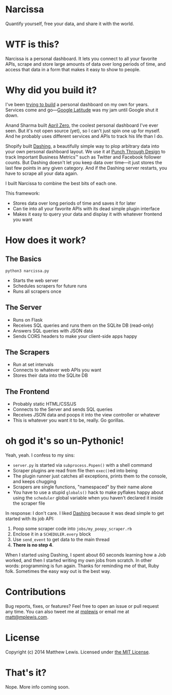 # Narcissa

Quantify yourself, free your data, and share it with the world.

# WTF is this?

Narcissa is a personal dashboard. It lets you connect to all your favorite APIs, scrape and store large amounts of data over long periods of time, and access that data in a form that makes it easy to show to people.

# Why did you build it?

I've been [trying to build](https://github.com/mplewis/locality) a personal dashboard on my own for years. Services come and go—[Google Latitude](https://support.google.com/gmm/answer/3001634?hl=en) was my jam until Google shut it down.

Anand Sharma built [April Zero](http://aprilzero.com/), the coolest personal dashboard I've ever seen. But it's not open source (yet), so I can't just spin one up for myself. And he probably uses different services and APIs to track his life than I do.

Shopify built [Dashing](https://github.com/Shopify/dashing), a beautifully simple way to plop arbitrary data into your own personal dashboard layout. We use it at [Punch Through Design](http://punchthrough.com/) to track Important Business Metrics™ such as Twitter and Facebook follower counts. But Dashing doesn't let you keep data over time—it just stores the last few points in any given category. And if the Dashing server restarts, you have to scrape all your data again.

I built Narcissa to combine the best bits of each one.

This framework:

* Stores data over long periods of time and saves it for later
* Can tie into all your favorite APIs with its dead simple plugin interface
* Makes it easy to query your data and display it with whatever frontend you want

# How does it work?

## The Basics

`python3 narcissa.py`

* Starts the web server
* Schedules scrapers for future runs
* Runs all scrapers once

## The Server

* Runs on Flask
* Receives SQL queries and runs them on the SQLite DB (read-only)
* Answers SQL queries with JSON data
* Sends CORS headers to make your client-side apps happy

## The Scrapers

* Run at set intervals
* Connects to whatever web APIs you want
* Stores their data into the SQLite DB

## The Frontend

* Probably static HTML/CSS/JS
* Connects to the Server and sends SQL queries
* Receives JSON data and poops it into the view controller or whatever
* This is whatever you want it to be, really. Go gorillas.

# oh god it's so un-Pythonic!

Yeah, yeah. I confess to my sins:

* `server.py` is started via `subprocess.Popen()` with a shell command
* Scraper plugins are read from file then `exec()`ed into being
* The plugin runner just catches all exceptions, prints them to the console, and keeps chugging
* Scrapers are single functions, "namespaced" by their name alone
* You have to use a stupid `globals()` hack to make pyflakes happy about using the `scheduler` global variable when you haven't declared it inside the scraper file

In response: I don't care. I liked [Dashing](https://github.com/Shopify/dashing) because it was dead simple to get started with its job API:

1. Poop some scraper code into `jobs/my_poopy_scraper.rb`
2. Enclose it in a `SCHEDULER.every` block
3. Use `send_event` to get data to the main thread
4. **There is no step 4**.

When I started using Dashing, I spent about 60 seconds learning how a Job worked, and then I started writing my own jobs from scratch. In other words: programming is fun again. Thanks for reminding me of that, Ruby folk. Sometimes the easy way out is the best way.

# Contributions

Bug reports, fixes, or features? Feel free to open an issue or pull request any time. You can also tweet me at [mplewis](http://twitter.com/mplewis) or email me at [matt@mplewis.com](mailto:matt@mplewis.com).

# License

Copyright (c) 2014 Matthew Lewis. Licensed under [the MIT License](http://opensource.org/licenses/MIT).

# That's it?

Nope. More info coming soon.
